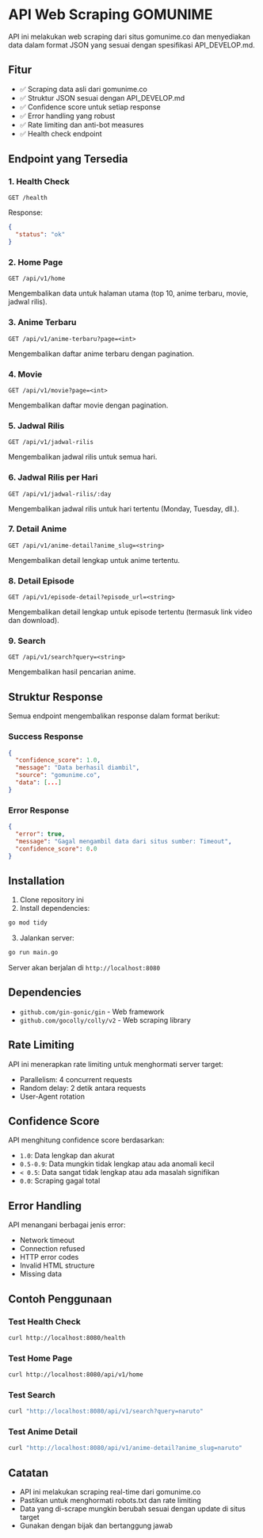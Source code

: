 # API Web Scraping GOMUNIME

API ini melakukan web scraping dari situs gomunime.co dan menyediakan data dalam format JSON yang sesuai dengan spesifikasi API_DEVELOP.md.

## Fitur

- ✅ Scraping data asli dari gomunime.co
- ✅ Struktur JSON sesuai dengan API_DEVELOP.md
- ✅ Confidence score untuk setiap response
- ✅ Error handling yang robust
- ✅ Rate limiting dan anti-bot measures
- ✅ Health check endpoint

## Endpoint yang Tersedia

### 1. Health Check
```
GET /health
```
Response:
```json
{
  "status": "ok"
}
```

### 2. Home Page
```
GET /api/v1/home
```
Mengembalikan data untuk halaman utama (top 10, anime terbaru, movie, jadwal rilis).

### 3. Anime Terbaru
```
GET /api/v1/anime-terbaru?page=<int>
```
Mengembalikan daftar anime terbaru dengan pagination.

### 4. Movie
```
GET /api/v1/movie?page=<int>
```
Mengembalikan daftar movie dengan pagination.

### 5. Jadwal Rilis
```
GET /api/v1/jadwal-rilis
```
Mengembalikan jadwal rilis untuk semua hari.

### 6. Jadwal Rilis per Hari
```
GET /api/v1/jadwal-rilis/:day
```
Mengembalikan jadwal rilis untuk hari tertentu (Monday, Tuesday, dll.).

### 7. Detail Anime
```
GET /api/v1/anime-detail?anime_slug=<string>
```
Mengembalikan detail lengkap untuk anime tertentu.

### 8. Detail Episode
```
GET /api/v1/episode-detail?episode_url=<string>
```
Mengembalikan detail lengkap untuk episode tertentu (termasuk link video dan download).

### 9. Search
```
GET /api/v1/search?query=<string>
```
Mengembalikan hasil pencarian anime.

## Struktur Response

Semua endpoint mengembalikan response dalam format berikut:

### Success Response
```json
{
  "confidence_score": 1.0,
  "message": "Data berhasil diambil",
  "source": "gomunime.co",
  "data": [...]
}
```

### Error Response
```json
{
  "error": true,
  "message": "Gagal mengambil data dari situs sumber: Timeout",
  "confidence_score": 0.0
}
```

## Installation

1. Clone repository ini
2. Install dependencies:
```bash
go mod tidy
```

3. Jalankan server:
```bash
go run main.go
```

Server akan berjalan di `http://localhost:8080`

## Dependencies

- `github.com/gin-gonic/gin` - Web framework
- `github.com/gocolly/colly/v2` - Web scraping library

## Rate Limiting

API ini menerapkan rate limiting untuk menghormati server target:
- Parallelism: 4 concurrent requests
- Random delay: 2 detik antara requests
- User-Agent rotation

## Confidence Score

API menghitung confidence score berdasarkan:
- `1.0`: Data lengkap dan akurat
- `0.5-0.9`: Data mungkin tidak lengkap atau ada anomali kecil
- `< 0.5`: Data sangat tidak lengkap atau ada masalah signifikan
- `0.0`: Scraping gagal total

## Error Handling

API menangani berbagai jenis error:
- Network timeout
- Connection refused
- HTTP error codes
- Invalid HTML structure
- Missing data

## Contoh Penggunaan

### Test Health Check
```bash
curl http://localhost:8080/health
```

### Test Home Page
```bash
curl http://localhost:8080/api/v1/home
```

### Test Search
```bash
curl "http://localhost:8080/api/v1/search?query=naruto"
```

### Test Anime Detail
```bash
curl "http://localhost:8080/api/v1/anime-detail?anime_slug=naruto"
```

## Catatan

- API ini melakukan scraping real-time dari gomunime.co
- Pastikan untuk menghormati robots.txt dan rate limiting
- Data yang di-scrape mungkin berubah sesuai dengan update di situs target
- Gunakan dengan bijak dan bertanggung jawab 
